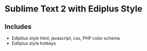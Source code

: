 # Sublime Text 2 with Ediplus Style

## Includes

- Edipltus style html, javascript, css, PHP color schema
- Editplus style hotkeys
